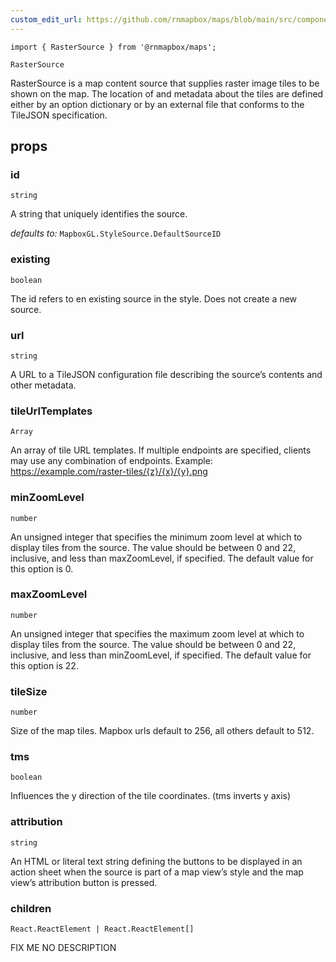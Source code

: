 ```yaml
---
custom_edit_url: https://github.com/rnmapbox/maps/blob/main/src/components/RasterSource.tsx
---
```


  

```tsx
import { RasterSource } from '@rnmapbox/maps';

RasterSource

```
RasterSource is a map content source that supplies raster image tiles to be shown on the map.
The location of and metadata about the tiles are defined either by an option dictionary
or by an external file that conforms to the TileJSON specification.

## props

  
### id

```tsx
string
```
A string that uniquely identifies the source.

  _defaults to:_ `MapboxGL.StyleSource.DefaultSourceID`

  
### existing

```tsx
boolean
```
The id refers to en existing source in the style. Does not create a new source.


  
### url

```tsx
string
```
A URL to a TileJSON configuration file describing the source’s contents and other metadata.


  
### tileUrlTemplates

```tsx
Array
```
An array of tile URL templates. If multiple endpoints are specified, clients may use any combination of endpoints.
Example: https://example.com/raster-tiles/{z}/{x}/{y}.png


  
### minZoomLevel

```tsx
number
```
An unsigned integer that specifies the minimum zoom level at which to display tiles from the source.
The value should be between 0 and 22, inclusive, and less than
maxZoomLevel, if specified. The default value for this option is 0.


  
### maxZoomLevel

```tsx
number
```
An unsigned integer that specifies the maximum zoom level at which to display tiles from the source.
The value should be between 0 and 22, inclusive, and less than
minZoomLevel, if specified. The default value for this option is 22.


  
### tileSize

```tsx
number
```
Size of the map tiles.
Mapbox urls default to 256, all others default to 512.


  
### tms

```tsx
boolean
```
Influences the y direction of the tile coordinates. (tms inverts y axis)


  
### attribution

```tsx
string
```
An HTML or literal text string defining the buttons to be displayed in an action sheet when the
source is part of a map view’s style and the map view’s attribution button is pressed.


  
### children

```tsx
React.ReactElement | React.ReactElement[]
```
FIX ME NO DESCRIPTION


  






